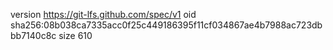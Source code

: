 version https://git-lfs.github.com/spec/v1
oid sha256:08b038ca7335acc0f25c449186395f11cf034867ae4b7988ac723dbbb7140c8c
size 610
